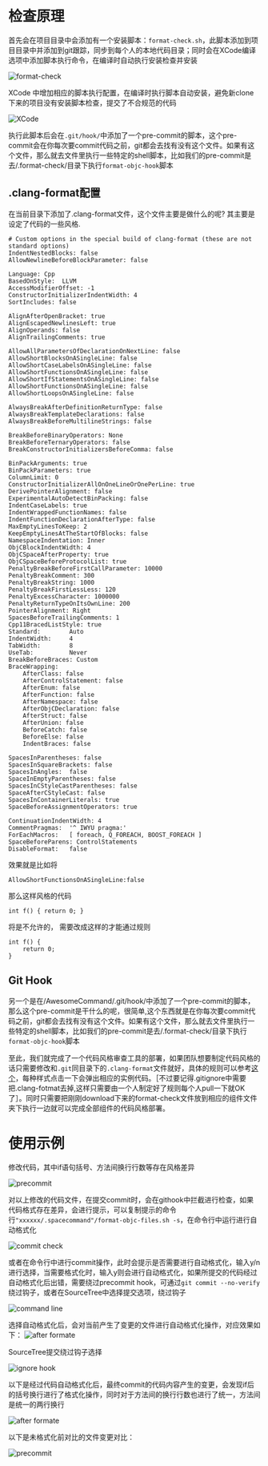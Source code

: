 
# 检查原理

首先会在项目目录中会添加有一个安装脚本：`format-check.sh`，此脚本添加到项目目录中并添加到git跟踪，同步到每个人的本地代码目录；同时会在XCode编译选项中添加脚本执行命令，在编译时自动执行安装检查并安装

![format-check](https://tva1.sinaimg.cn/large/007S8ZIlly1geqzb6knhpj30fa072wfd.jpg)

XCode 中增加相应的脚本执行配置，在编译时执行脚本自动安装，避免新clone下来的项目没有安装脚本检查，提交了不合规范的代码

![XCode](https://tva1.sinaimg.cn/large/007S8ZIlly1geqz22p202j30hj03bjrq.jpg)

执行此脚本后会在`.git/hook/`中添加了一个pre-commit的脚本，这个pre-commit会在你每次要commit代码之前，git都会去找有没有这个文件。如果有这个文件，那么就去文件里执行一些特定的shell脚本，比如我们的pre-commit是去/.format-check/目录下执行`format-objc-hook`脚本

## .clang-format配置

在当前目录下添加了.clang-format文件，这个文件主要是做什么的呢?
其主要是设定了代码的一些风格.

```shell
# Custom options in the special build of clang-format (these are not standard options)
IndentNestedBlocks: false
AllowNewlineBeforeBlockParameter: false

Language: Cpp
BasedOnStyle:  LLVM
AccessModifierOffset: -1
ConstructorInitializerIndentWidth: 4
SortIncludes: false

AlignAfterOpenBracket: true
AlignEscapedNewlinesLeft: true
AlignOperands: false
AlignTrailingComments: true

AllowAllParametersOfDeclarationOnNextLine: false
AllowShortBlocksOnASingleLine: false
AllowShortCaseLabelsOnASingleLine: false
AllowShortFunctionsOnASingleLine: false
AllowShortIfStatementsOnASingleLine: false
AllowShortFunctionsOnASingleLine: false
AllowShortLoopsOnASingleLine: false

AlwaysBreakAfterDefinitionReturnType: false
AlwaysBreakTemplateDeclarations: false
AlwaysBreakBeforeMultilineStrings: false

BreakBeforeBinaryOperators: None
BreakBeforeTernaryOperators: false
BreakConstructorInitializersBeforeComma: false

BinPackArguments: true
BinPackParameters: true
ColumnLimit: 0
ConstructorInitializerAllOnOneLineOrOnePerLine: true
DerivePointerAlignment: false
ExperimentalAutoDetectBinPacking: false
IndentCaseLabels: true
IndentWrappedFunctionNames: false
IndentFunctionDeclarationAfterType: false
MaxEmptyLinesToKeep: 2
KeepEmptyLinesAtTheStartOfBlocks: false
NamespaceIndentation: Inner
ObjCBlockIndentWidth: 4
ObjCSpaceAfterProperty: true
ObjCSpaceBeforeProtocolList: true
PenaltyBreakBeforeFirstCallParameter: 10000
PenaltyBreakComment: 300
PenaltyBreakString: 1000
PenaltyBreakFirstLessLess: 120
PenaltyExcessCharacter: 1000000
PenaltyReturnTypeOnItsOwnLine: 200
PointerAlignment: Right
SpacesBeforeTrailingComments: 1
Cpp11BracedListStyle: true
Standard:        Auto
IndentWidth:     4
TabWidth:        8
UseTab:          Never
BreakBeforeBraces: Custom
BraceWrapping:
    AfterClass: false
    AfterControlStatement: false
    AfterEnum: false
    AfterFunction: false
    AfterNamespace: false
    AfterObjCDeclaration: false
    AfterStruct: false
    AfterUnion: false
    BeforeCatch: false
    BeforeElse: false
    IndentBraces: false

SpacesInParentheses: false
SpacesInSquareBrackets: false
SpacesInAngles:  false
SpaceInEmptyParentheses: false
SpacesInCStyleCastParentheses: false
SpaceAfterCStyleCast: false
SpacesInContainerLiterals: true
SpaceBeforeAssignmentOperators: true

ContinuationIndentWidth: 4
CommentPragmas:  '^ IWYU pragma:'
ForEachMacros:   [ foreach, Q_FOREACH, BOOST_FOREACH ]
SpaceBeforeParens: ControlStatements
DisableFormat:   false
```

效果就是比如将

`AllowShortFunctionsOnASingleLine:false`

那么这样风格的代码

```objc
int f() { return 0; }
```

将是不允许的，
需要改成这样的才能通过规则

```objc
int f() {
    return 0;
}
```

## Git Hook

另一个是在/AwesomeCommand/.git/hook/中添加了一个pre-commit的脚本，那么这个pre-commit是干什么的呢，很简单,这个东西就是在你每次要commit代码之前，git都会去找有没有这个文件。如果有这个文件，那么就去文件里执行一些特定的shell脚本，比如我们的pre-commit是去/.format-check/目录下执行`format-objc-hook`脚本

至此，我们就完成了一个代码风格审查工具的部署，如果团队想要制定代码风格的话只需要修改和`.git`同目录下的`.clang-format`文件就好，具体的规则可以参考[这个](http://clangformat.com/)，每种样式点击一下会弹出相应的实例代码。［不过要记得.gitignore中需要把.clang-fotmat去掉,这样只需要由一个人制定好了规则每个人pull一下就OK了］。同时只需要把刚刚download下来的format-check文件放到相应的组件文件夹下执行一边就可以完成全部组件的代码风格部署。

# 使用示例

修改代码，其中if语句括号、方法间换行行数等存在风格差异

![precommit](https://tva1.sinaimg.cn/large/007S8ZIlly1geqx2c9tpfj31270jctav.jpg)

对以上修改的代码文件，在提交commit时，会在githook中拦截进行检查，如果代码格式存在差异，会进行提示，可以复制提示的命令行`"xxxxxx/.spacecommand"/format-objc-files.sh -s`，在命令行中运行进行自动格式化

![commit check](https://tva1.sinaimg.cn/large/007S8ZIlly1geqx4rkrdtj312i0mrtg8.jpg)

或者在命令行中进行commit操作，此时会提示是否需要进行自动格式化，输入y/n进行选择，当需要格式化时，输入y则会进行自动格式化，如果所提交的代码经过自动格式化后出错，需要绕过precommit hook，可通过`git commit --no-verify`绕过钩子，或者在SourceTree中选择提交选项，绕过钩子

![command line](https://tva1.sinaimg.cn/large/007S8ZIlly1geqx95ig9qj30it061q3u.jpg)

选择自动格式化后，会对当前产生了变更的文件进行自动格式化操作，对应效果如下：
![after formate](https://tva1.sinaimg.cn/large/007S8ZIlly1geqxa90edoj30l0072abe.jpg)

SourceTree提交绕过钩子选择

![ignore hook](https://tva1.sinaimg.cn/large/007S8ZIlly1geqxxtg599j30ly05lwfv.jpg)

以下是经过代码自动格式化后，最终commit的代码内容产生的变更，会发现if后的括号换行进行了格式化操作，同时对于方法间的换行行数也进行了统一，方法间是统一的两行换行

![after formate](https://tva1.sinaimg.cn/large/007S8ZIlly1geqxbb5vlaj312q0dw76f.jpg)

以下是未格式化前对比的文件变更对比：

![precommit](https://tva1.sinaimg.cn/large/007S8ZIlly1geqx2c9tpfj31270jctav.jpg)